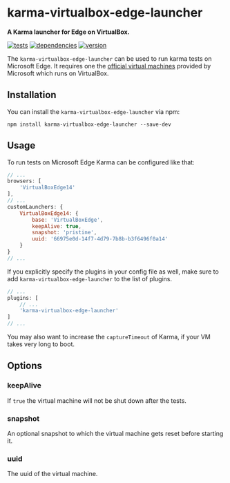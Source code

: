 # karma-virtualbox-edge-launcher

**A Karma launcher for Edge on VirtualBox.**

[![tests](https://img.shields.io/travis/chrisguttandin/karma-virtualbox-edge-launcher/master.svg?style=flat-square)](https://travis-ci.org/chrisguttandin/karma-virtualbox-edge-launcher)
[![dependencies](https://img.shields.io/david/chrisguttandin/karma-virtualbox-edge-launcher.svg?style=flat-square)](https://www.npmjs.com/package/karma-virtualbox-edge-launcher)
[![version](https://img.shields.io/npm/v/karma-virtualbox-edge-launcher.svg?style=flat-square)](https://www.npmjs.com/package/karma-virtualbox-edge-launcher)

The `karma-virtualbox-edge-launcher` can be used to run karma tests on Microsoft Edge. It requires
one the [official virtual machines](https://developer.microsoft.com/en-us/microsoft-edge/tools/vms/)
provided by Microsoft which runs on VirtualBox.

## Installation

You can install the `karma-virtualbox-edge-launcher` via npm:

```shell
npm install karma-virtualbox-edge-launcher --save-dev
```

## Usage

To run tests on Microsoft Edge Karma can be configured like that:

```js
// ...
browsers: [
    'VirtualBoxEdge14'
],
// ...
customLaunchers: {
    VirtualBoxEdge14: {
        base: 'VirtualBoxEdge',
        keepAlive: true,
        snapshot: 'pristine',
        uuid: '66975e0d-14f7-4d79-7b8b-b3f6496f0a14'
    }
}
// ...
```

If you explicitly specify the plugins in your config file as well, make sure to add
`karma-virtualbox-edge-launcher` to the list of plugins.

```js
// ...
plugins: [
    // ...
    'karma-virtualbox-edge-launcher'
]
// ...
```

You may also want to increase the `captureTimeout` of Karma, if your VM takes very long to boot.

## Options

### keepAlive

If `true` the virtual machine will not be shut down after the tests.

### snapshot

An optional snapshot to which the virtual machine gets reset before starting it.

### uuid

The uuid of the virtual machine.
